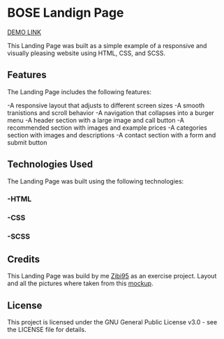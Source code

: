 # BOSE Landign Page

[DEMO LINK](https://Zibi95.github.io/layout_miami/)

This Landing Page was built as a simple example of a responsive and visually pleasing website using HTML, CSS, and SCSS.

## Features
The Landing Page includes the following features:

-A responsive layout that adjusts to different screen sizes
-A smooth tranistions and scroll behavior
-A navigation that collapses into a burger menu
-A header section with a large image and call button
-A recommended section with images and example prices
-A categories section with images and descriptions
-A contact section with a form and submit button

## Technologies Used
The Landing Page was built using the following technologies:

### -HTML
### -CSS
### -SCSS

## Credits
This Landing Page was build by me [Zibi95](https://github.com/Zibi95) as an exercise project. Layout and all the pictures where taken from this [mockup](https://www.figma.com/file/OMjQNb3hg1LKMV4OwyQ3Ao/BOSE?node-id=26%3A180&t=9H4ka3nbyNmCZAcR-0).

## License
This project is licensed under the GNU General Public License v3.0 - see the LICENSE file for details.
